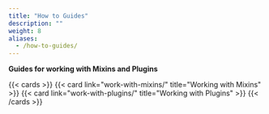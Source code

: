 ```yaml
---
title: "How to Guides"
description: ""
weight: 8
aliases:
  - /how-to-guides/
---
```


**Guides for working with Mixins and Plugins**

{{< cards >}}
{{< card link="work-with-mixins/" title="Working with Mixins" >}}
{{< card link="work-with-plugins/" title="Working with Plugins" >}}
{{< /cards >}}
